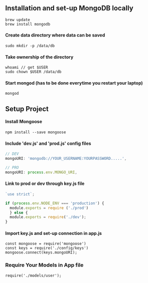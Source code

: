 ## Installation and set-up  MongoDB locally
```
brew update
brew install mongodb
```
#### Create data directory where data can be saved
```
sudo mkdir -p /data/db
```
#### Take ownership of the directory
```
whoami // get $USER
sudo chown $USER /data/db
```
#### Start mongod (has to be done everytime you restart your laptop)
`mongod`

## Setup Project
#### Install Mongoose 
`npm install --save mongoose`

#### Include 'dev.js' and 'prod.js' config files
```js
// DEV
mongoURI: 'mongodb://YOUR_USERNAME:YOURPASSWORD.....',

// PRO
mongoURI: process.env.MONGO_URI,
```
#### Link to prod or dev through key.js file
```js
`use strict`;

if (process.env.NODE_ENV === 'production') {
  module.exports = require ('./prod')
  } else {
  module.exports = require('./dev');
}
```
#### Import key.js and set-up connection in app.js
```
const mongoose = require('mongoose')
const keys = require('./config/keys')
mongoose.connect(keys.mongoURI);
````
### Require Your Models in App file
`require('./models/user');`
